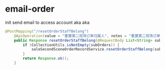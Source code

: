 # email-order
init
send email to access account
aka aka

```java
@PostMapping("/resetOrderStaffBelong")
    @ApiOperation(value = "重置第二现场订单归属人", notes = "重置第二现场订单归属人")
    public Response resetOrderStaffBelong(@RequestBody List<String> subOrders) {
        if (CollectionUtils.isNotEmpty(subOrders)) {
            saleSecondSceneOrderRecordService.resetOrderStaffBelong(subOrders);
        }
        return Response.ok();
    }
```
